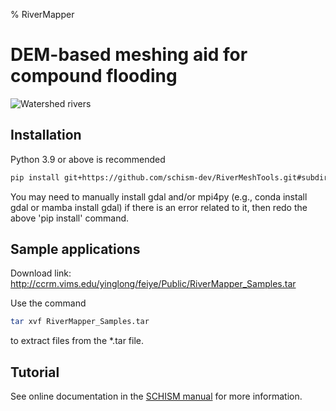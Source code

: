 % RiverMapper

# DEM-based meshing aid for compound flooding 
![Watershed rivers](http://ccrm.vims.edu/yinglong/feiye/Public/RiverMapper_images/Intro.jpg)

## Installation 
Python 3.9 or above is recommended

```bash
pip install git+https://github.com/schism-dev/RiverMeshTools.git#subdirectory=RiverMapper
```

You may need to manually install gdal and/or mpi4py (e.g., conda install gdal or mamba install gdal) if there is an error related to it, then redo the above 'pip install' command.

## Sample applications
Download link:
http://ccrm.vims.edu/yinglong/feiye/Public/RiverMapper_Samples.tar

Use the command
```bash
tar xvf RiverMapper_Samples.tar
```
to extract files from the \*.tar file.

## Tutorial
See online documentation in the [SCHISM manual](https://schism-dev.github.io/schism/master/mesh-generation/meshing-for-compound-floods/generate-river-map.html) for more information.
